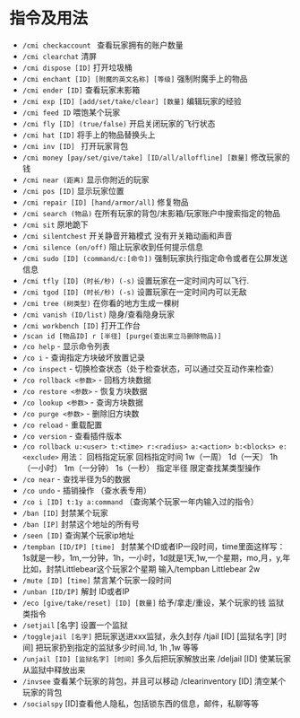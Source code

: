 # 指令及用法 #

- `/cmi checkaccount ` 查看玩家拥有的账户数量
- `/cmi clearchat` 清屏
- `/cmi dispose [ID]` 打开垃圾桶
- `/cmi enchant [ID] [附魔的英文名称] [等级]` 强制附魔手上的物品
- `/cmi ender [ID]` 查看玩家末影箱
- `/cmi exp [ID] [add/set/take/clear] [数量]` 编辑玩家的经验
- `/cmi feed ID` 喂饱某个玩家
- `/cmi fly [ID] (true/false)` 开启关闭玩家的飞行状态
- `/cmi hat [ID]` 将手上的物品替换头上
- `/cmi inv [ID] ` 打开玩家背包
- `/cmi money [pay/set/give/take] [ID/all/alloffline] [数量]` 修改玩家的钱
- `/cmi near (距离)` 显示你附近的玩家
- `/cmi pos [ID]` 显示玩家位置
- `/cmi repair [ID] [hand/armor/all]` 修复物品
- `/cmi search (物品)` 在所有玩家的背包/末影箱/玩家账户中搜索指定的物品
- `/cmi sit` 原地跪下
- `/cmi silentchest` 开关静音开箱模式 没有开关箱动画和声音
- `/cmi silence (on/off)` 阻止玩家收到任何提示信息
- `/cmi sudo [ID] (command/c:[命令])` 强制玩家执行指定命令或者在公屏发送信息
- `/cmi tfly [ID] (时长/秒) (-s)` 设置玩家在一定时间内可以飞行.
- `/cmi tgod [ID] (时长/秒) (-s)` 设置玩家在一定时间内可以无敌
- `/cmi tree (树类型)` 在你看的地方生成一棵树
- `/cmi vanish (ID/list)` 隐身/查看隐身玩家
- `/cmi workbench [ID]` 打开工作台
- `/scan id [物品ID] r [半径] [purge(查出来立马删除物品)]`
- `/co help` - 显示命令列表 
- `/co i` - 查询指定方块破坏放置记录
- `/co inspect` - 切换检查状态（处于检查状态，可以通过交互动作来检查）
- `/co rollback <参数>` - 回档方块数据
- `/co restore <参数>` - 恢复方块数据
- `/co lookup <参数>` - 查询方块数据 
- `/co purge <参数>` - 删除旧方块数   
- `/co reload` - 重载配置 
- `/co version` - 查看插件版本
- `/co rollback u:<user> t:<time> r:<radius> a:<action> b:<blocks> e:<exclude>`
 用法：<user> 回档指定玩家       <time> 回档指定时间            1w（一周） 1d（一天） 1h（一小时） 1m（一分钟） 1s（一秒）       <radius> 指定半径       <action> 限定查找某类型操作
- `/co near` - 查找半径为5的数据
- `/co undo` -  插销操作
（查水表专用）
- `/co i [ID] t:1y a:command`  （查询某个玩家一年内输入过的指令）
- `/ban [ID]`  封禁某个玩家
- `/ban [IP]`  封禁这个地址的所有号 
- `/seen [ID]`  查询某个玩家ip地址
- `/tempban [ID/IP] [time] ` 封禁某个ID或者IP一段时间，time里面这样写：1s就是一秒，1m,一分钟，1h，一小时，1d就是1天,1w,一个星期，mo,月，y,年  比如，封禁Littlebear这个玩家2个星期 输入/tempban Littlebear 2w
- `/mute [ID] [time]`  禁言某个玩家一段时间 
- `/unban [ID/IP]`  解封 ID或者IP
- `/eco [give/take/reset] [ID] [数量]`  给予/拿走/重设，某个玩家的钱
监狱类指令
- `/setjail` [名字]  设置一个监狱
- `/togglejail [名字]`  把玩家送进xxx监狱，永久封存  /tjail [ID] [监狱名字] [时间]  把玩家扔到指定的监狱多少时间.1d, 1h ,1w 等等  
- `/unjail [ID] [监狱名字] [时间]`  多久后把玩家解放出来  /deljail [ID]  使某玩家从监狱中释放出来 
- `/invsee`  查看某个玩家的背包，并且可以移动  /clearinventory [ID]  清空某个玩家的背包
- `/socialspy` [ID]查看他人隐私，包括锁东西的信息，邮件，私聊等等
